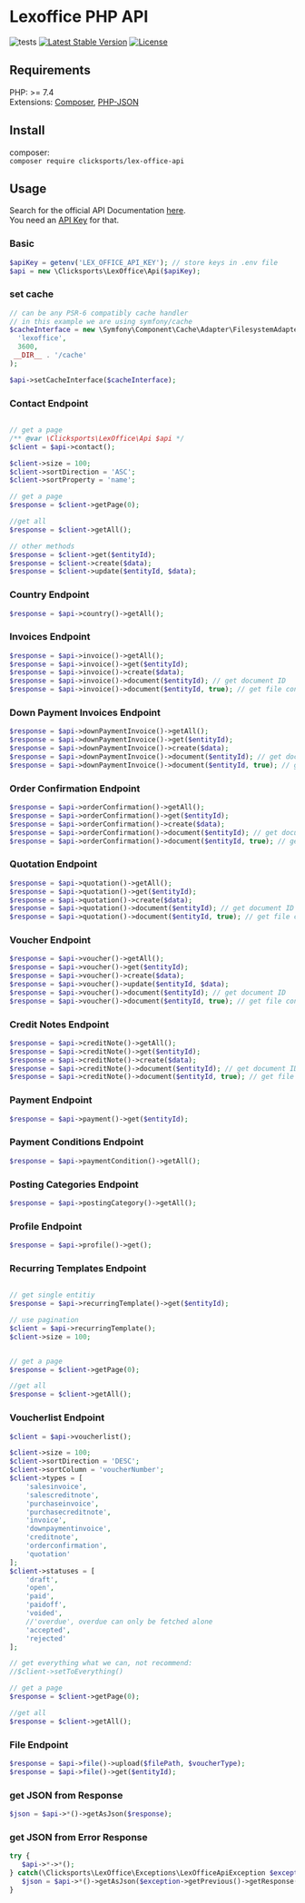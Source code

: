 # Lexoffice PHP API

![tests](https://github.com/clicksports/lexoffice-php-api/workflows/tests/badge.svg)
[![Latest Stable Version](https://poser.pugx.org/clicksports/lex-office-api/v)](//packagist.org/packages/clicksports/lex-office-api)
[![License](https://poser.pugx.org/clicksports/lex-office-api/license)](//packagist.org/packages/clicksports/lex-office-api)

## Requirements

PHP: >= 7.4  
Extensions: [Composer](https://getcomposer.org/), [PHP-JSON](https://www.php.net/manual/en/book.json.php)

## Install

composer:  
`composer require clicksports/lex-office-api`

## Usage

Search for the official API Documentation [here](https://developers.lexoffice.io/docs/).  
You need an [API Key](https://app.lexoffice.de/addons/public-api) for that.

### Basic
```php
$apiKey = getenv('LEX_OFFICE_API_KEY'); // store keys in .env file
$api = new \Clicksports\LexOffice\Api($apiKey);
```

### set cache

```php
// can be any PSR-6 compatibly cache handler
// in this example we are using symfony/cache
$cacheInterface = new \Symfony\Component\Cache\Adapter\FilesystemAdapter(
  'lexoffice',
  3600,
 __DIR__ . '/cache'
);

$api->setCacheInterface($cacheInterface);
```

### Contact Endpoint
```php

// get a page
/** @var \Clicksports\LexOffice\Api $api */
$client = $api->contact();

$client->size = 100;
$client->sortDirection = 'ASC';
$client->sortProperty = 'name';

// get a page
$response = $client->getPage(0);    

//get all
$response = $client->getAll();

// other methods
$response = $client->get($entityId);
$response = $client->create($data);
$response = $client->update($entityId, $data);

```

### Country Endpoint
```php
$response = $api->country()->getAll();
```

### Invoices Endpoint
```php
$response = $api->invoice()->getAll();
$response = $api->invoice()->get($entityId);
$response = $api->invoice()->create($data);
$response = $api->invoice()->document($entityId); // get document ID
$response = $api->invoice()->document($entityId, true); // get file content
```

### Down Payment Invoices Endpoint
```php
$response = $api->downPaymentInvoice()->getAll();
$response = $api->downPaymentInvoice()->get($entityId);
$response = $api->downPaymentInvoice()->create($data);
$response = $api->downPaymentInvoice()->document($entityId); // get document ID
$response = $api->downPaymentInvoice()->document($entityId, true); // get file content
```

### Order Confirmation Endpoint
```php
$response = $api->orderConfirmation()->getAll();
$response = $api->orderConfirmation()->get($entityId);
$response = $api->orderConfirmation()->create($data);
$response = $api->orderConfirmation()->document($entityId); // get document ID
$response = $api->orderConfirmation()->document($entityId, true); // get file content
```

### Quotation Endpoint
```php
$response = $api->quotation()->getAll();
$response = $api->quotation()->get($entityId);
$response = $api->quotation()->create($data);
$response = $api->quotation()->document($entityId); // get document ID
$response = $api->quotation()->document($entityId, true); // get file content
```

### Voucher Endpoint
```php
$response = $api->voucher()->getAll();
$response = $api->voucher()->get($entityId);
$response = $api->voucher()->create($data);
$response = $api->voucher()->update($entityId, $data);
$response = $api->voucher()->document($entityId); // get document ID
$response = $api->voucher()->document($entityId, true); // get file content
```


### Credit Notes Endpoint
```php
$response = $api->creditNote()->getAll();
$response = $api->creditNote()->get($entityId);
$response = $api->creditNote()->create($data);
$response = $api->creditNote()->document($entityId); // get document ID
$response = $api->creditNote()->document($entityId, true); // get file content
```

### Payment  Endpoint
```php
$response = $api->payment()->get($entityId);
```

### Payment Conditions Endpoint
```php
$response = $api->paymentCondition()->getAll();
```

### Posting Categories Endpoint
```php
$response = $api->postingCategory()->getAll();
```

### Profile Endpoint
```php
$response = $api->profile()->get();
```

### Recurring Templates Endpoint
```php

// get single entitiy
$response = $api->recurringTemplate()->get($entityId);

// use pagination
$client = $api->recurringTemplate();
$client->size = 100;


// get a page
$response = $client->getPage(0);

//get all
$response = $client->getAll();
```


### Voucherlist Endpoint
```php
$client = $api->voucherlist();

$client->size = 100;
$client->sortDirection = 'DESC';
$client->sortColumn = 'voucherNumber';
$client->types = [
    'salesinvoice',
    'salescreditnote',
    'purchaseinvoice',
    'purchasecreditnote',
    'invoice',
    'downpaymentinvoice',
    'creditnote',
    'orderconfirmation',
    'quotation'
];
$client->statuses = [
    'draft',
    'open',
    'paid',
    'paidoff',
    'voided',
    //'overdue', overdue can only be fetched alone
    'accepted',
    'rejected'
];

// get everything what we can, not recommend:
//$client->setToEverything()

// get a page
$response = $client->getPage(0);

//get all
$response = $client->getAll();
```

### File Endpoint
```php
$response = $api->file()->upload($filePath, $voucherType);
$response = $api->file()->get($entityId);
```


### get JSON from Response

```php
$json = $api->*()->getAsJson($response);
```

### get JSON from Error Response

```php
try {
   $api->*->*();
} catch(\Clicksports\LexOffice\Exceptions\LexOfficeApiException $exception) {
   $json = $api->*()->getAsJson($exception->getPrevious()->getResponse());
}
```
